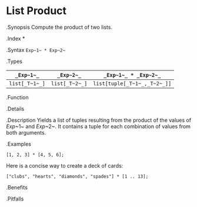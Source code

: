 # List Product

.Synopsis
Compute the product of two lists.

.Index
*

.Syntax
`Exp~1~ * Exp~2~`

.Types


| `_Exp~1~_`     |  `_Exp~2~_`     | `_Exp~1~_ * _Exp~2~_`          |
| --- | --- | --- |
| `list[_T~1~_]` |  `list[_T~2~_]` | `list[tuple[_T~1~_,_T~2~_]]`   |


.Function

.Details

.Description
Yields a list of tuples resulting from the product of the values of _Exp_~1~ and _Exp_~2~. 
It contains a tuple for each combination of values from both arguments.

.Examples
```rascal-shell
[1, 2, 3] * [4, 5, 6];
```
Here is a concise way to create a deck of cards:
```rascal-shell
["clubs", "hearts", "diamonds", "spades"] * [1 .. 13];
```

.Benefits

.Pitfalls

